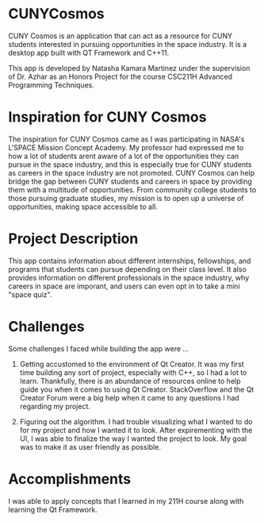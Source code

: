 # CUNYCosmos
CUNY Cosmos is an application that can act as a resource for CUNY students interested in pursuing opportunities in the space industry. It is a desktop app built with QT Framework and C++11.

This app is developed by Natasha Kamara Martinez under the supervision of Dr. Azhar as an Honors Project for the course CSC211H Advanced Programming Techniques.

# Inspiration for CUNY Cosmos
The inspiration for CUNY Cosmos came as I was participating in NASA's L'SPACE Mission Concept Academy. My professor had expressed me to how a lot of students arent aware of a lot of the opportunities they can pursue in the space industry, and this is especially true for CUNY students as careers in the space industry are not promoted. CUNY Cosmos can help bridge the gap between CUNY students and careers in space by providing them with a multitude of opportunities. From community college students to those pursuing graduate studies, my mission is to open up a universe of opportunities, making space accessible to all.

# Project Description
This app contains information about different internships, fellowships, and programs that students can pursue depending on their class level. It also provides information on different professionals in the space industry, why careers in space are imporant, and users can even opt in to take a mini "space quiz". 

# Challenges 
Some challenges I faced while building the app were ...

1. Getting accustomed to the environment of Qt Creator. It was my first time building any sort of project, especially with C++, so I had a lot to learn. Thankfully, there is an abundance of resources online to help guide you when it comes to using Qt Creator. StackOverflow and the Qt Creator Forum were a big help when it came to any questions I had regarding my project. 

2. Figuring out the algorithm. I had trouble visualizing what I wanted to do for my project and how I wanted it to look. After expirementing with the UI, I was able to finalize the way I wanted the project to look. My goal was to make it as user friendly as possible.

# Accomplishments

I was able to apply concepts that I learned in my 211H course along with learning the Qt Framework.

